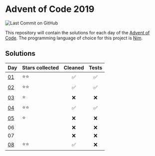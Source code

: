 # Advent of Code 2019

![Last Commit on GitHub](https://img.shields.io/github/last-commit/gillesmag/advent-of-code-2019.svg)

This repository will contain the solutions for each day of the [Advent of Code](https://adventofcode.com/).
The programming language of choice for this project is [Nim](https://nim-lang.org).

## Solutions

| Day  | Stars collected | Cleaned            | Tests              |
|------|-----------------|:------------------:|:------------------:|
| [01] | :star::star:    | :white_check_mark: | :white_check_mark: |
| [02] | :star::star:    | :white_check_mark: | :white_check_mark: |
| [03] | :star:          | :x:                | :x:                |
| [04] | :star::star:    | :white_check_mark: | :white_check_mark: |
| [05] | :star:          | :x:                | :x:                |
| 06   |                 | :x:                | :x:                |
| 07   |                 | :x:                | :x:                |
| [08] | :star::star:    | :white_check_mark: | :x:                |


[01]: day01/solution01.nim
[02]: day02/solution02.nim
[03]: day03/solution03.nim
[04]: day04/solution04.nim
[05]: day05/solution05.nim

[08]: day08/solution08.nim
